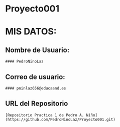 ﻿# Proyecto001
# **MIS DATOS:**

## Nombre de Usuario: 
	
	#### PedroNinoLaz

## Correo de usuario:
	
	#### pninlaz656@educaand.es

## URL del Repositorio 

	[Repositorio Practica 1 de Pedro A. Niño] (https://github.com/PedroNinoLaz/Proyecto001.git)
